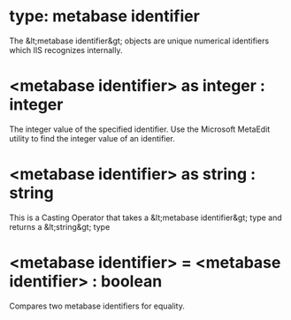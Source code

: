 # type: metabase identifier

The &amp;lt;metabase identifier&amp;gt; objects are unique numerical identifiers which IIS recognizes internally.

# &lt;metabase identifier&gt; as integer : integer

The integer value of the specified identifier. Use the Microsoft MetaEdit utility to find the integer value of an identifier.

# &lt;metabase identifier&gt; as string : string

This is a Casting Operator that takes a &amp;lt;metabase identifier&amp;gt; type and returns a &amp;lt;string&amp;gt; type

# &lt;metabase identifier&gt; = &lt;metabase identifier&gt; : boolean

Compares two metabase identifiers for equality.
